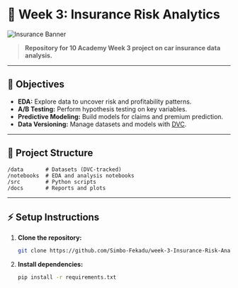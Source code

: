 ﻿# 🚗 Week 3: Insurance Risk Analytics

![Insurance Banner](https://images.unsplash.com/photo-1506744038136-46273834b3fb?auto=format&fit=crop&w=800&q=80)

> **Repository for 10 Academy Week 3 project on car insurance data analysis.**

---

## 🎯 Objectives

- **EDA:** Explore data to uncover risk and profitability patterns.
- **A/B Testing:** Perform hypothesis testing on key variables.
- **Predictive Modeling:** Build models for claims and premium prediction.
- **Data Versioning:** Manage datasets and models with [DVC](https://dvc.org/).

---

## 📁 Project Structure

```plaintext
/data       # Datasets (DVC-tracked)
/notebooks  # EDA and analysis notebooks
/src        # Python scripts
/docs       # Reports and plots
```

---

## ⚡ Setup Instructions

1. **Clone the repository:**
   ```bash
   git clone https://github.com/Simbo-Fekadu/week-3-Insurance-Risk-Analytics.git
   ```
2. **Install dependencies:**
   ```bash
   pip install -r requirements.txt
   ```
